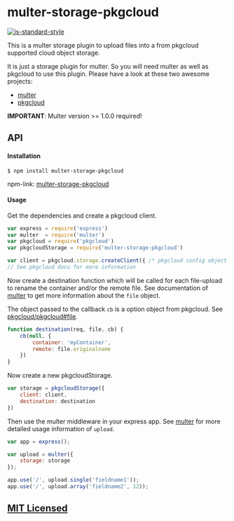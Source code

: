 # multer-storage-pkgcloud

[![js-standard-style](https://img.shields.io/badge/code%20style-standard-brightgreen.svg)](http://standardjs.com/)

This is a multer storage plugin to upload files into a from pkgcloud supported cloud object storage.

It is just a storage plugin for multer. So you will need multer as well as pkgcloud to use this plugin. Please have a look at these two awesome projects:

- [multer](https://github.com/expressjs/multer)
- [pkgcloud](https://github.com/pkgcloud/pkgcloud#storage)

**IMPORTANT**: Multer version >= 1.0.0 required!
## API

#### Installation

`$ npm install multer-storage-pkgcloud`

npm-link: [multer-storage-pkgcloud](https://www.npmjs.com/package/multer-storage-pkgcloud)

#### Usage

Get the dependencies and create a pkgcloud client.
```js
var express = require('express')
var multer  = require('multer')
var pkgcloud = require('pkgcloud')
var pkgcloudStorage = require('multer-storage-pkgcloud')

var client = pkgcloud.storage.createClient({ /* pkgcloud config object */ });
// See pkgcloud docu for more information
```

Now create a destination function which will be called for each file-upload to rename the container and/or the remote file.
See documentation of [multer](https://github.com/expressjs/multer) to get more information about the `file` object.

The object passed to the callback `cb` is a option object from pkgcloud. See [pkgcloud/pkgcloud#file](https://github.com/pkgcloud/pkgcloud#file).

```js
function destination(req, file, cb) {
	cb(null, {
		container: 'myContainer',
		remote: file.originalname
	})
}
```

Now create a new pkgcloudStorage.
```js
var storage = pkgcloudStorage({
	client: client,
	destination: destination
})
```

Then use the multer middleware in your express app. See [multer](https://github.com/expressjs/multer) for more detailed usage information of `upload`.
```js
var app = express();

var upload = multer({
	storage: storage
});

app.use('/', upload.single('fieldname1'));
app.use('/', upload.array('fieldname2', 12));
```

## [MIT Licensed](LICENSE)
